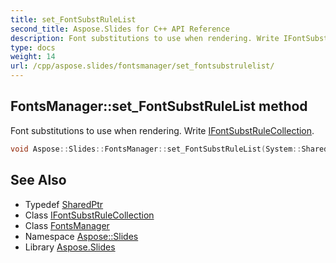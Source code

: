 ```yaml
---
title: set_FontSubstRuleList
second_title: Aspose.Slides for C++ API Reference
description: Font substitutions to use when rendering. Write IFontSubstRuleCollection.
type: docs
weight: 14
url: /cpp/aspose.slides/fontsmanager/set_fontsubstrulelist/
---
```

## FontsManager::set_FontSubstRuleList method


Font substitutions to use when rendering. Write [IFontSubstRuleCollection](../../ifontsubstrulecollection/).

```cpp
void Aspose::Slides::FontsManager::set_FontSubstRuleList(System::SharedPtr<Aspose::Slides::IFontSubstRuleCollection> value) override
```

## See Also

* Typedef [SharedPtr](../../../system/sharedptr/)
* Class [IFontSubstRuleCollection](../../ifontsubstrulecollection/)
* Class [FontsManager](../)
* Namespace [Aspose::Slides](../../)
* Library [Aspose.Slides](../../../)
